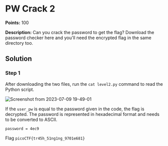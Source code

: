 # PW Crack 2


**Points:** 100

**Description:** Can you crack the password to get the flag?
Download the password checker here and you'll need the encrypted flag in the same directory too.


## Solution 

### Step 1

After downloading the two files, run the `cat level2.py` command to read the Python script. 

![Screenshot from 2023-07-09 19-49-01](https://github.com/HelsNetwork/CTF-writeups/assets/87879515/51e0ff47-232c-4581-8227-0cc249105810)


If the `user_pw` is equal to the password given in the code, the flag is decrypted. The password is represented in hexadecimal format and needs to be converted to ASCII.

`password = 4ec9`


Flag 
`picoCTF{tr45h_51ng1ng_9701e681}`
